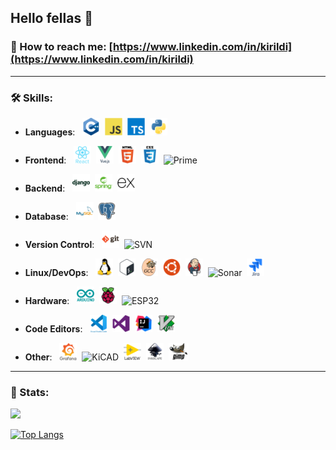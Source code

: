 ## Hello fellas 👋

### 🧭 How to reach me: [https://www.linkedin.com/in/kirildi](https://www.linkedin.com/in/kirildi)

---
 
### 🛠️ Skills:

- **Languages**:
<span>&nbsp;
  <img src="https://github.com/devicons/devicon/blob/master/icons/cplusplus/cplusplus-original.svg" title="C++" alt="C++" width="28" height="28"/>&nbsp;
  <img src="https://github.com/devicons/devicon/blob/master/icons/javascript/javascript-original.svg" title="JavaScript" alt="JavaScript" width="28" height="28"/>&nbsp;
  <img src="https://github.com/devicons/devicon/blob/master/icons/typescript/typescript-original.svg" title="TypeScript" alt="TypeScript" width="28" height="28"/>&nbsp;
  <img src="https://github.com/devicons/devicon/blob/master/icons/python/python-original.svg" title="Python" alt="Python" width="28" height="28"/>&nbsp;
</span>

- **Frontend**:
<span>&nbsp;
  <img src="https://github.com/devicons/devicon/blob/master/icons/react/react-original-wordmark.svg" title="React" alt="React" width="28" height="28"/>&nbsp;
  <img src="https://github.com/devicons/devicon/blob/master/icons/vuejs/vuejs-original-wordmark.svg" title="Vue" alt="Vue" width="28" height="28"/>&nbsp;
  <img src="https://github.com/devicons/devicon/blob/master/icons/html5/html5-original-wordmark.svg" title="HTML5"  alt="HTML5" width="28" height="28"/>&nbsp;
  <img src="https://github.com/devicons/devicon/blob/master/icons/css3/css3-original-wordmark.svg" title="CSS3"  alt="CSS3" width="28" height="28"/>&nbsp;
  <img src="https://avatars.githubusercontent.com/u/3494069?s=200&v=4" title="Prime" alt="Prime" width="28" height="28"/>&nbsp;
</span>

- **Backend**:
<span>&nbsp;
    <img src="https://github.com/devicons/devicon/blob/master/icons/django/django-plain-wordmark.svg" title="Django"  alt="Django" width="28" height="28"/>&nbsp;
    <img src="https://github.com/devicons/devicon/blob/master/icons/spring/spring-original-wordmark.svg" title="Spring" alt="Spring" width="28" height="28"/>&nbsp;
    <img src="https://github.com/devicons/devicon/blob/master/icons/express/express-original.svg" title="Express" alt="Expres"  style="color:#f0f !important" width="28" height="28"/>&nbsp;
</span>

- **Database**:
<span>&nbsp;
  <img src="https://github.com/devicons/devicon/blob/master/icons/mysql/mysql-original-wordmark.svg" title="MySQL"  alt="MySQL" width="28" height="28"/>&nbsp;
  <img src="https://github.com/devicons/devicon/blob/master/icons/postgresql/postgresql-original.svg" title="postgresql"  alt="postgresql" width="28" height="28"/>&nbsp; 
</span>
<div>
  
- **Version Control**:
<span>&nbsp;
  <img src="https://github.com/devicons/devicon/blob/master/icons/git/git-original-wordmark.svg" title="Git" alt="Git" width="28" height="28"/>&nbsp; 
  <img src="https://upload.wikimedia.org/wikipedia/commons/thumb/2/22/Apache_Subversion_logo.svg/1200px-Apache_Subversion_logo.svg.png" title="SVN" alt="SVN" width="28" height="28"/>&nbsp;
</span>
  
- **Linux/DevOps**:
<span>&nbsp;
  <img src="https://github.com/devicons/devicon/blob/master/icons/linux/linux-original.svg" title="Linux" alt="Linux" width="28" height="28"/>&nbsp;
  <img src="https://github.com/devicons/devicon/blob/master/icons/bash/bash-original.svg" title="Bash" alt="Bash" width="28" height="28"/>&nbsp;
  <img src="https://github.com/devicons/devicon/blob/master/icons/gcc/gcc-original.svg" title="gcc" alt="gcc" width="28" height="28"/>&nbsp; 
  <img src="https://github.com/devicons/devicon/blob/master/icons/ubuntu/ubuntu-plain.svg" title="Ununtu" alt="Ubuntu" width="28" height="28"/>&nbsp;
  <img src="https://github.com/devicons/devicon/blob/master/icons/jenkins/jenkins-original.svg" title="Jenkins" alt="Jenkins" width="28" height="28"/>&nbsp;
  <img src="https://user-images.githubusercontent.com/15386828/118396592-e331c880-b658-11eb-8fdc-7426520c691f.png" title="Sonar" alt="Sonar" width="28" height="28"/>&nbsp;
  <img src="https://github.com/devicons/devicon/blob/master/icons/jira/jira-original-wordmark.svg" title="Jira" alt="Jira" width="28" height="28"/>&nbsp;
</span>
<div>
  
- **Hardware**:
<span>&nbsp;
  <img src="https://github.com/devicons/devicon/blob/master/icons/arduino/arduino-original-wordmark.svg" title="Arduino" alt="Arduino" width="28" height="28"/>&nbsp;
  <img src="https://github.com/devicons/devicon/blob/master/icons/raspberrypi/raspberrypi-original.svg" title="raspberrypi" alt="raspberrypi" width="28" height="28"/>&nbsp;
  <img src="https://avatars.githubusercontent.com/u/9460735?s=280&v=4" title="ESP32" alt="ESP32" width="28" height="28"/>&nbsp;
</span>
  
- **Code Editors**:
<span>&nbsp;
  <img src="https://github.com/devicons/devicon/blob/master/icons/vscode/vscode-original-wordmark.svg" title="vscode" alt="vscode" width="28" height="28"/>&nbsp;
  <img src="https://github.com/devicons/devicon/blob/master/icons/visualstudio/visualstudio-plain.svg" title="VS" alt="VS" width="28" height="28"/>&nbsp;
  <img src="https://github.com/devicons/devicon/blob/master/icons/intellij/intellij-original.svg" title="Intellij" alt="Intellij" width="28" height="28"/>&nbsp;
  <img src="https://github.com/devicons/devicon/blob/master/icons/vim/vim-original.svg" title="VIM"  alt="VIM" width="28" height="28"/>&nbsp;
</span>
  
- **Other**:
<span>&nbsp;
  <img src="https://github.com/devicons/devicon/blob/master/icons/grafana/grafana-original-wordmark.svg" title="Grafana" alt="Grafana" width="28" height="28"/>&nbsp;
  <img src="https://user-images.githubusercontent.com/352202/53980744-60746100-4111-11e9-9f8c-17ca6b50efd8.png" title="KiCAD"  alt="KiCAD" width="28" height="28"/>&nbsp;
  <img src="https://github.com/devicons/devicon/blob/master/icons/labview/labview-original-wordmark.svg" title="LabView"  alt="LabView" width="28" height="28"/>&nbsp;
  <img src="https://github.com/devicons/devicon/blob/master/icons/inkscape/inkscape-original-wordmark.svg" title="Inkscape"  alt="Inkscape" width="28" height="28"/>&nbsp;
  <img src="https://github.com/devicons/devicon/blob/master/icons/gimp/gimp-original-wordmark.svg" title="GIMP"  alt="GIMP" width="32" height="28"/>&nbsp;
 </span>

---

### 📃 Stats:
  
![](https://komarev.com/ghpvc/?username=k-d-ivanov&color=grey&style=flat)

[![Top Langs](https://github-readme-stats.vercel.app/api/top-langs/?username=kirildi&layout=compact&theme=dark)](https://github.com/anuraghazra/github-readme-stats)

<!--
 
Here are some ideas to get you started:

- 🔭 I’m currently working on ...
- 🌱 I’m currently learning ...
- 👯 I’m looking to collaborate on ...
- 🤔 I’m looking for help with ...
- 💬 Ask me about ...
- 📫 How to reach me: ...
- 😄 Pronouns: ...
- ⚡ Fun fact: ...
-->
